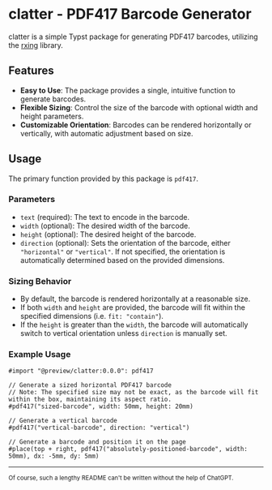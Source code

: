 # clatter - PDF417 Barcode Generator

clatter is a simple Typst package for generating PDF417 barcodes, utilizing the [rxing](https://github.com/rxing-core/rxing) library.

## Features

- **Easy to Use**: The package provides a single, intuitive function to generate barcodes.
- **Flexible Sizing**: Control the size of the barcode with optional width and height parameters.
- **Customizable Orientation**: Barcodes can be rendered horizontally or vertically, with automatic adjustment based on size.

## Usage

The primary function provided by this package is `pdf417`. 

### Parameters

- `text` (required): The text to encode in the barcode.
- `width` (optional): The desired width of the barcode.
- `height` (optional): The desired height of the barcode.
- `direction` (optional): Sets the orientation of the barcode, either `"horizontal"` or `"vertical"`. If not specified, the orientation is automatically determined based on the provided dimensions.

### Sizing Behavior

- By default, the barcode is rendered horizontally at a reasonable size.
- If both `width` and `height` are provided, the barcode will fit within the specified dimensions (i.e. `fit: "contain"`).
- If the `height` is greater than the `width`, the barcode will automatically switch to vertical orientation unless `direction` is manually set.

### Example Usage

```typst
#import "@preview/clatter:0.0.0": pdf417

// Generate a sized horizontal PDF417 barcode 
// Note: The specified size may not be exact, as the barcode will fit within the box, maintaining its aspect ratio.
#pdf417("sized-barcode", width: 50mm, height: 20mm)

// Generate a vertical barcode
#pdf417("vertical-barcode", direction: "vertical")

// Generate a barcode and position it on the page
#place(top + right, pdf417("absolutely-positioned-barcode", width: 50mm), dx: -5mm, dy: 5mm)
```

---

<small>Of course, such a lengthy README can't be written without the help of ChatGPT.</small>